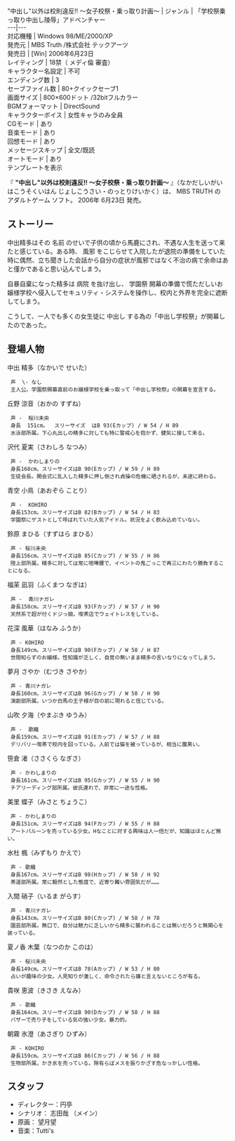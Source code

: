 "中出し"以外は校則違反!!  〜女子校祭・乗っ取り計画〜  |  ジャンル  |  「学校祭乗っ取り中出し陵辱」アドベンチャー   
---|---  
対応機種  |  Windows 98/ME/2000/XP   
発売元  |  MBS Truth  /株式会社  テックアーツ   
発売日  |  [Win] 2006年6月23日   
レイティング  |  18禁（  メディ倫  審査）   
キャラクター名設定  |  不可   
エンディング数  |  3   
セーブファイル数  |  80+クイックセーブ1   
画面サイズ  |  800×600ドット  /32bitフルカラー   
BGMフォーマット  |  DirectSound   
キャラクターボイス  |  女性キャラのみ全員   
CGモード  |  あり   
音楽モード  |  あり   
回想モード  |  あり   
メッセージスキップ  |  全文/既読   
オートモード  |  あり   
テンプレートを表示  
  
『 **"中出し"以外は校則違反!! 〜女子校祭・乗っ取り計画〜** 』（なかだしいがいはこうそくいはん じょしこうさい・のっとりけいかく）は、  MBS
TRUTH  の  アダルトゲーム  ソフト。  2006年  6月23日  発売。

##  ストーリー  

中出精多はその  名前  のせいで子供の頃から馬鹿にされ、不遇な人生を送って来たと感じている。ある時、  風邪
をこじらせて入院したが退院の準備をしていた時に偶然、立ち聞きした会話から自分の症状が風邪ではなく不治の病で余命はあと僅かであると思い込んでしまう。

自暴自棄になった精多は  病院  を抜け出し、  学園祭
開幕の準備で慌ただしいお嬢様学校へ侵入してセキュリティ・システムを操作し、校内と外界を完全に遮断してしまう。

こうして、一人でも多くの女生徒に  中出し  する為の「中出し学校祭」が開幕したのであった。

##  登場人物  

中出 精多（なかいで せいた）

     声  \- なし 
     主人公。学園祭開幕直前のお嬢様学校を乗っ取って「中出し学校祭」の開幕を宣言する。 

丘野 涼音（おかの すずね）

     声 -  桜川未央 
     身長  151cm。  スリーサイズ  はB 93(Eカップ) / W 54 / H 89 
     水泳部所属。下心丸出しの精多に対しても特に警戒心を抱かず、健気に接して来る。 

沢代 夏実（さわしろ なつみ）

     声 -  かわしまりの 
     身長168cm。スリーサイズはB 90(Eカップ) / W 59 / H 89 
     生徒会長。開会式に乱入した精多に押し倒され貞操の危機に晒されるが、未遂に終わる。 

青空 小鳥（あおぞら ことり）

     声 -  KOHIRO 
     身長153cm。スリーサイズはB 82(Bカップ) / W 54 / H 83 
     学園祭にゲストとして呼ばれていた人気アイドル。状況をよく飲み込めていない。 

鈴原 まひる（すずはら まひる）

     声 - 桜川未央 
     身長156cm。スリーサイズはB 85(Cカップ) / W 55 / H 86 
     陸上部所属。精多に対しては常に喧嘩腰で、イベントの鬼ごっこで再三にわたり勝負することになる。 

福茉 凪羽（ふくまつ なぎは）

     声 -  青川ナガレ 
     身長158cm。スリーサイズはB 93(Fカップ) / W 57 / H 90 
     天然系で超が付くドジっ娘。喫茶店でウェイトレスをしている。 

花深 風華（はなみ ふうか）

     声 - KOHIRO 
     身長149cm。スリーサイズはB 90(Fカップ) / W 58 / H 87 
     世間知らずのお嬢様。性知識が乏しく、自覚の無いまま精多の言いなりになってしまう。 

夢月 さやか（むづき さやか）

     声 - 青川ナガレ 
     身長160cm。スリーサイズはB 96(Gカップ) / W 58 / H 90 
     演劇部所属。いつか白馬の王子様が目の前に現れると信じている。 

山吹 夕海（やまぶき ゆうみ）

     声 -  歌織 
     身長159cm。スリーサイズはB 91(Eカップ) / W 57 / H 88 
     デリバリー喫茶で校内を回っている。人前では猫を被っているが、相当に腹黒い。 

笹倉 渚（ささくら なぎさ）

     声 - かわしまりの 
     身長161cm。スリーサイズはB 95(Gカップ) / W 55 / H 90 
     チアリーディング部所属。彼氏連れで、非常に一途な性格。 

美里 蝶子（みさと ちょうこ）

     声 - かわしまりの 
     身長151cm。スリーサイズはB 94(Fカップ) / W 55 / H 88 
     アートバルーンを売っている少女。Hなことに対する興味は人一倍だが、知識はほとんど無い。 

水杜 楓（みずもり かえで）

     声 - 歌織 
     身長167cm。スリーサイズはB 98(Hカップ) / W 58 / H 92 
     茶道部所属。常に毅然とした態度で、近寄り難い雰囲気だが……。 

入間 硝子（いるま がらす）

     声 - 青川ナガレ 
     身長143cm。スリーサイズはB 80(Cカップ) / W 58 / H 78 
     園芸部所属。無口で、自分は魅力に乏しいから精多に襲われることは無いだろうと無関心を装っている。 

夏ノ香 木葉（なつのか このは）

     声 - 桜川未央 
     身長149cm。スリーサイズはB 78(Aカップ) / W 53 / H 80 
     占いが趣味の少女。人見知りが激しく、命令されたら嫌と言えないところが有る。 

貴咲 恵波（きさき えなみ）

     声 - 歌織 
     身長164cm。スリーサイズはB 90(Dカップ) / W 58 / H 88 
     バザーで売り子をしている気の強い少女。暴力的。 

朝霧 氷澄（あさぎり ひずみ）

     声 - KOHIRO 
     身長159cm。スリーサイズはB 86(Cカップ) / W 56 / H 88 
     生物部所属。かき氷を売っている。隙有らばメスを振りかざす危なっかしい性格。 

##  スタッフ  

  * ディレクター：円亭 
  * シナリオ：  志田哉  （メイン） 
  * 原画：  望月望 
  * 音楽：Tutti's 

